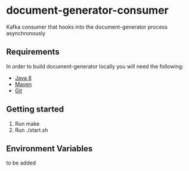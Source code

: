 document-generator-consumer
============================

Kafka consumer that hooks into the document-generator process asynchronously

Requirements
--------------

In order to build document-generator locally you will need the following:
- [Java 8](http://www.oracle.com/technetwork/java/javase/downloads/jdk8-downloads-2133151.html)
- [Maven](https://maven.apache.org/download.cgi)
- [Git](https://git-scm.com/downloads)

Getting started
-----------------

1. Run make
2. Run ./start.sh

Environment Variables
---------------------
to be added
